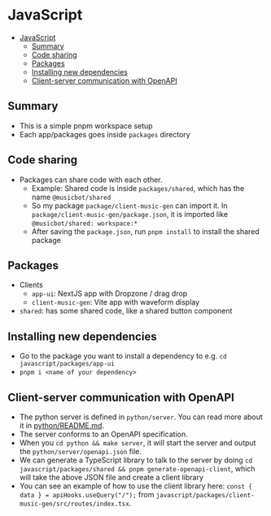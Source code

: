 # JavaScript

- [JavaScript](#javascript)
  - [Summary](#summary)
  - [Code sharing](#code-sharing)
  - [Packages](#packages)
  - [Installing new dependencies](#installing-new-dependencies)
  - [Client-server communication with OpenAPI](#client-server-communication-with-openapi)

## Summary

- This is a simple pnpm workspace setup
- Each app/packages goes inside `packages` directory

## Code sharing

- Packages can share code with each other.
  - Example: Shared code is inside `packages/shared`, which has the name `@musicbot/shared`
  - So my package `package/client-music-gen` can import it. In `package/client-music-gen/package.json`, it is imported like `@musicbot/shared: workspace:*`
  - After saving the `package.json`, run `pnpm install` to install the shared package

## Packages

- Clients
  - `app-ui`: NextJS app with Dropzone / drag drop
  - `client-music-gen`: Vite app with waveform display
- `shared`: has some shared code, like a shared button component

## Installing new dependencies

- Go to the package you want to install a dependency to e.g. `cd javascript/packages/app-ui`
- `pnpm i <name of your dependency>`

## Client-server communication with OpenAPI

- The python server is defined in `python/server`. You can read more about it in [python/README.md](../python/README.md).
- The server conforms to an OpenAPI specification.
- When you `cd python && make server`, it will start the server and output the `python/server/openapi.json` file.
- We can generate a TypeScript library to talk to the server by doing `cd javascript/packages/shared && pnpm generate-openapi-client`, which will take the above JSON file and create a client library
- You can see an example of how to use the client library here: `const { data } = apiHooks.useQuery("/");` from `javascript/packages/client-music-gen/src/routes/index.tsx`.
